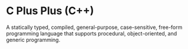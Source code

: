 # C Plus Plus (C++)
A statically typed, compiled, general-purpose, case-sensitive, free-form programming language that supports procedural, object-oriented, and generic programming.